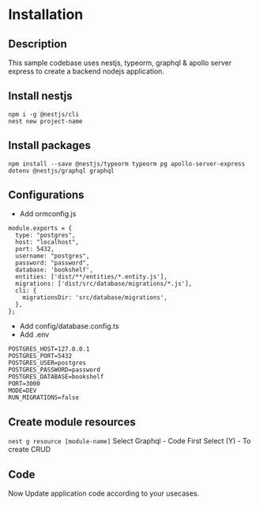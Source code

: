 # Installation

## Description

This sample codebase uses nestjs, typeorm, graphql & apollo server express to create a backend nodejs application.

## Install nestjs

```:bash
npm i -g @nestjs/cli
nest new project-name
```

## Install packages

`npm install --save @nestjs/typeorm typeorm pg apollo-server-express dotenv @nestjs/graphql graphql`

## Configurations

- Add ormconfig.js

```:js
module.exports = {
  type: "postgres",
  host: "localhost",
  port: 5432,
  username: "postgres",
  password: "password",
  database: 'bookshelf',
  entities: ['dist/**/entities/*.entity.js'],
  migrations: ['dist/src/database/migrations/*.js'],
  cli: {
    migrationsDir: 'src/database/migrations',
  },
};
```

- Add config/database.config.ts
- Add .env

```:env
POSTGRES_HOST=127.0.0.1
POSTGRES_PORT=5432
POSTGRES_USER=postgres
POSTGRES_PASSWORD=password
POSTGRES_DATABASE=bookshelf
PORT=3000
MODE=DEV
RUN_MIGRATIONS=false
```

## Create module resources

`nest g resource [module-name]`
Select Graphql - Code First
Select (Y) - To create CRUD

## Code

Now Update application code according to your usecases.
